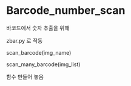 # Barcode_number_scan
바코드에서 숫자 추출을 위해

zbar.py 로 작동

scan_barcode(img_name)

scan_many_barcode(img_list)

함수 만들어 놓음
